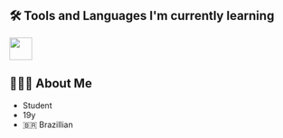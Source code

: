 ## 🛠️ Tools and Languages I'm currently learning

<img src="https://skillicons.dev/icons?i=c,kotlin,java,python,css,html,javascript,androidstudio,linux" height="40">

## 👨🏻‍🎓 About Me

- Student
- 19y
- 🇧🇷 Brazillian
